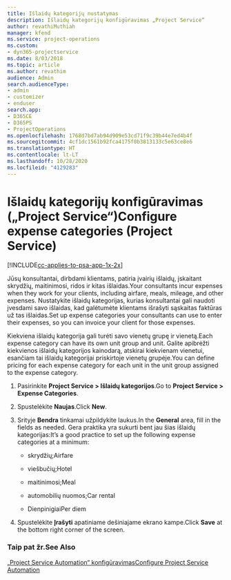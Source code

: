 ```yaml
---
title: Išlaidų kategorijų nustatymas
description: Išlaidų kategorijų konfigūravimas „Project Service“
author: revathiMuthiah
manager: kfend
ms.service: project-operations
ms.custom:
- dyn365-projectservice
ms.date: 8/03/2018
ms.topic: article
ms.author: revathim
audience: Admin
search.audienceType:
- admin
- customizer
- enduser
search.app:
- D365CE
- D365PS
- ProjectOperations
ms.openlocfilehash: 1768d7bd7ab94d909e53cd71f9c39b44e7ed4b4f
ms.sourcegitcommit: 4cf1dc1561b92fca4175f0b3813133c5e63ce8e6
ms.translationtype: HT
ms.contentlocale: lt-LT
ms.lasthandoff: 10/28/2020
ms.locfileid: "4129283"
---
```

# <a name="configure-expense-categories-project-service"></a><span data-ttu-id="a2f4a-103">Išlaidų kategorijų konfigūravimas („Project Service“)</span><span class="sxs-lookup"><span data-stu-id="a2f4a-103">Configure expense categories (Project Service)</span></span>

[!INCLUDE[cc-applies-to-psa-app-1x-2x](../includes/cc-applies-to-psa-app-1x-2x.md)]

<span data-ttu-id="a2f4a-104">Jūsų konsultantai, dirbdami klientams, patiria įvairių išlaidų, įskaitant skrydžių, maitinimosi, ridos ir kitas išlaidas.</span><span class="sxs-lookup"><span data-stu-id="a2f4a-104">Your consultants incur expenses when they work for your clients, including airfare, meals, mileage, and other expenses.</span></span> <span data-ttu-id="a2f4a-105">Nustatykite išlaidų kategorijas, kurias konsultantai gali naudoti įvesdami savo išlaidas, kad galėtumėte klientams išrašyti sąskaitas faktūras už tas išlaidas.</span><span class="sxs-lookup"><span data-stu-id="a2f4a-105">Set up expense categories your consultants can use to enter their expenses, so you can invoice your client for those expenses.</span></span>  
  
<span data-ttu-id="a2f4a-106">Kiekviena išlaidų kategorija gali turėti savo vienetų grupę ir vienetą.</span><span class="sxs-lookup"><span data-stu-id="a2f4a-106">Each expense category can have its own unit group and unit.</span></span> <span data-ttu-id="a2f4a-107">Galite apibrėžti kiekvienos išlaidų kategorijos kainodarą, atskirai kiekvienam vienetui, esančiam tai išlaidų kategorijai priskirtoje vienetų grupėje.</span><span class="sxs-lookup"><span data-stu-id="a2f4a-107">You can define pricing for each expense category for each unit in the unit group assigned to the expense category.</span></span>  
  
1.  <span data-ttu-id="a2f4a-108">Pasirinkite **Project Service > Išlaidų kategorijos**.</span><span class="sxs-lookup"><span data-stu-id="a2f4a-108">Go to **Project Service > Expense Categories**.</span></span>  
  
2.  <span data-ttu-id="a2f4a-109">Spustelėkite **Naujas**.</span><span class="sxs-lookup"><span data-stu-id="a2f4a-109">Click **New**.</span></span>  
  
3.  <span data-ttu-id="a2f4a-110">Srityje **Bendra** tinkamai užpildykite laukus.</span><span class="sxs-lookup"><span data-stu-id="a2f4a-110">In the **General** area, fill in the fields as needed.</span></span> <span data-ttu-id="a2f4a-111">Gera praktika yra sukurti bent jau šias išlaidų kategorijas:</span><span class="sxs-lookup"><span data-stu-id="a2f4a-111">It’s a good practice to set up the following expense categories at a minimum:</span></span>  
  
    -   <span data-ttu-id="a2f4a-112">skrydžių;</span><span class="sxs-lookup"><span data-stu-id="a2f4a-112">Airfare</span></span>  
  
    -   <span data-ttu-id="a2f4a-113">viešbučių;</span><span class="sxs-lookup"><span data-stu-id="a2f4a-113">Hotel</span></span>  
  
    -   <span data-ttu-id="a2f4a-114">maitinimosi;</span><span class="sxs-lookup"><span data-stu-id="a2f4a-114">Meal</span></span>  
  
    -   <span data-ttu-id="a2f4a-115">automobilių nuomos;</span><span class="sxs-lookup"><span data-stu-id="a2f4a-115">Car rental</span></span>  
  
    -   <span data-ttu-id="a2f4a-116">Dienpinigiai</span><span class="sxs-lookup"><span data-stu-id="a2f4a-116">Per diem</span></span>  
  
4.  <span data-ttu-id="a2f4a-117">Spustelėkite **Įrašyti** apatiniame dešiniajame ekrano kampe.</span><span class="sxs-lookup"><span data-stu-id="a2f4a-117">Click **Save** at the bottom right corner of the screen.</span></span>  
  
### <a name="see-also"></a><span data-ttu-id="a2f4a-118">Taip pat žr.</span><span class="sxs-lookup"><span data-stu-id="a2f4a-118">See Also</span></span>  
 [<span data-ttu-id="a2f4a-119">„Project Service Automation“ konfigūravimas</span><span class="sxs-lookup"><span data-stu-id="a2f4a-119">Configure Project Service Automation</span></span>](../psa/configure.md)
